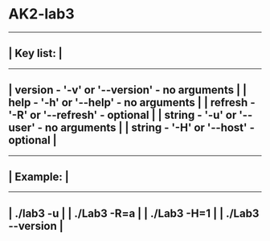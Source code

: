 # AK2-lab3
-------------
| Key list: |
-------------
------------------------------------------------
| version - '-v' or '--version' - no arguments |
| help - '-h' or '--help' - no arguments       |
| refresh - '-R' or '--refresh' - optional     |
| string - '-u' or '--user' - no arguments     |
| string - '-H' or '--host' - optional         |
------------------------------------------------
------------
| Example: |
------------
--------------------
| ./lab3 -u        |
| ./Lab3 -R=a      |
| ./Lab3 -H=1      |
| ./Lab3 --version |
--------------------